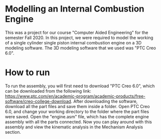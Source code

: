# Modelling an Internal Combustion Engine
This was a project for our course "Computer Aided Engineering" for the semester Fall 2020. In this project, we were required to model the working of a single cylinder single piston internal combustion engine on a 3D modeling software. The 3D modeling software that we used was "PTC Creo 6.0".

# How to run
To run the assembly, you will first need to download "PTC Creo 6.0", which can be downloaded from the following link:
https://www.ptc.com/en/academic-program/academic-products/free-software/creo-college-download.
After downloading the software, download all the part files and save them inside a folder. Open PTC Creo 6.0, and change your working directory to the folder where the part files were saved. Open the "engine.asm" file, which has the complete engine assembly with all the parts connected. Now you can play around with this assembly and view the kinematic analysis in the Mechanism Analysis section.
